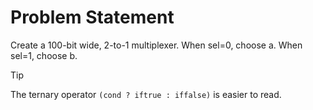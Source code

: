 # Problem Statement

Create a 100-bit wide, 2-to-1 multiplexer. When sel=0, choose a. When sel=1, choose b.

> [!TIP]
> The ternary operator `(cond ? iftrue : iffalse)` is easier to read.